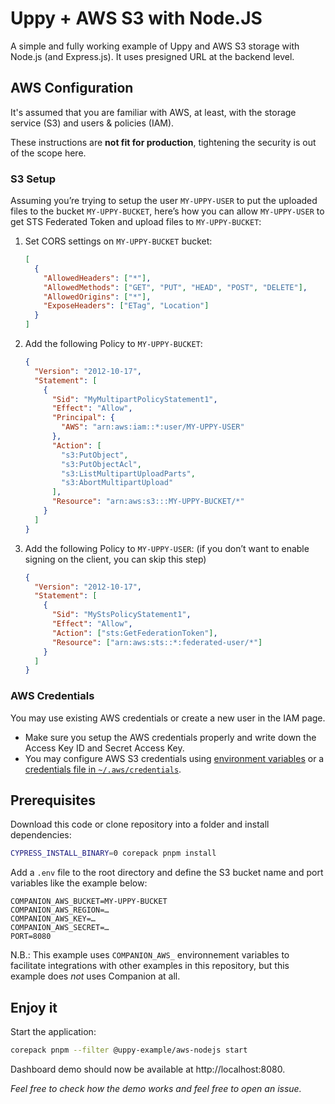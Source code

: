 # Uppy + AWS S3 with Node.JS

A simple and fully working example of Uppy and AWS S3 storage with Node.js (and
Express.js). It uses presigned URL at the backend level.

## AWS Configuration

It's assumed that you are familiar with AWS, at least, with the storage service
(S3) and users & policies (IAM).

These instructions are **not fit for production**, tightening the security is
out of the scope here.

### S3 Setup

Assuming you’re trying to setup the user `MY-UPPY-USER` to put the uploaded
files to the bucket `MY-UPPY-BUCKET`, here’s how you can allow `MY-UPPY-USER` to
get STS Federated Token and upload files to `MY-UPPY-BUCKET`:

1. Set CORS settings on `MY-UPPY-BUCKET` bucket:

   ```json
   [
     {
       "AllowedHeaders": ["*"],
       "AllowedMethods": ["GET", "PUT", "HEAD", "POST", "DELETE"],
       "AllowedOrigins": ["*"],
       "ExposeHeaders": ["ETag", "Location"]
     }
   ]
   ```

2. Add the following Policy to `MY-UPPY-BUCKET`:

   ```json
   {
     "Version": "2012-10-17",
     "Statement": [
       {
         "Sid": "MyMultipartPolicyStatement1",
         "Effect": "Allow",
         "Principal": {
           "AWS": "arn:aws:iam::*:user/MY-UPPY-USER"
         },
         "Action": [
           "s3:PutObject",
           "s3:PutObjectAcl",
           "s3:ListMultipartUploadParts",
           "s3:AbortMultipartUpload"
         ],
         "Resource": "arn:aws:s3:::MY-UPPY-BUCKET/*"
       }
     ]
   }
   ```

3. Add the following Policy to `MY-UPPY-USER`: (if you don’t want to enable
   signing on the client, you can skip this step)
   ```json
   {
     "Version": "2012-10-17",
     "Statement": [
       {
         "Sid": "MyStsPolicyStatement1",
         "Effect": "Allow",
         "Action": ["sts:GetFederationToken"],
         "Resource": ["arn:aws:sts::*:federated-user/*"]
       }
     ]
   }
   ```

### AWS Credentials

You may use existing AWS credentials or create a new user in the IAM page.

- Make sure you setup the AWS credentials properly and write down the Access Key
  ID and Secret Access Key.
- You may configure AWS S3 credentials using
  [environment variables](https://docs.aws.amazon.com/sdk-for-javascript/v3/developer-guide/loading-node-credentials-environment.html)
  or a
  [credentials file in `~/.aws/credentials`](https://docs.aws.amazon.com/sdk-for-javascript/v3/developer-guide/setting-credentials-node.html).

## Prerequisites

Download this code or clone repository into a folder and install dependencies:

```sh
CYPRESS_INSTALL_BINARY=0 corepack pnpm install
```

Add a `.env` file to the root directory and define the S3 bucket name and port
variables like the example below:

```
COMPANION_AWS_BUCKET=MY-UPPY-BUCKET
COMPANION_AWS_REGION=…
COMPANION_AWS_KEY=…
COMPANION_AWS_SECRET=…
PORT=8080
```

N.B.: This example uses `COMPANION_AWS_` environnement variables to facilitate
integrations with other examples in this repository, but this example does _not_
uses Companion at all.

## Enjoy it

Start the application:

```sh
corepack pnpm --filter @uppy-example/aws-nodejs start
```

Dashboard demo should now be available at http://localhost:8080.

_Feel free to check how the demo works and feel free to open an issue._
